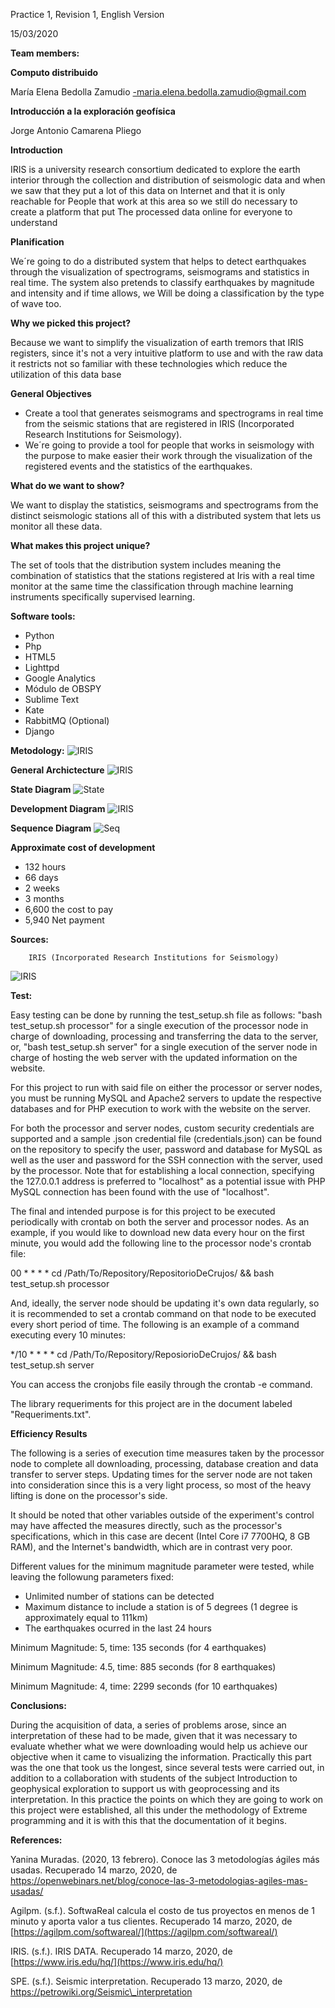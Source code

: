 Practice 1, Revision 1, English Version

15/03/2020


**Team members:**

**Computo distribuido**

María Elena Bedolla Zamudio -maria.elena.bedolla.zamudio@gmail.com

**Introducción a la exploración geofísica**

Jorge Antonio Camarena Pliego

**Introduction**

IRIS is a university research consortium dedicated to explore the earth interior through the collection and distribution of seismologic data and when we saw that they put a lot of this data on Internet and that it is only reachable for People that work at this area so we still do necessary to create a platform that put The processed data online for everyone to understand

**Planification**

We´re going to do a distributed system that helps to detect earthquakes through the visualization of spectrograms, seismograms and statistics in real time. The system also pretends to classify earthquakes by magnitude and intensity and if time allows, we Will be doing a classification by the type of wave too.

**Why we picked this project?**

Because we want to simplify the visualization of earth tremors that IRIS registers, since it&#39;s not a very intuitive platform to use and with the raw data it restricts not so familiar with these technologies which reduce the utilization of this data base

**General Objectives**

- Create a tool that generates seismograms and spectrograms in real time from the seismic stations that are registered in IRIS (Incorporated Research Institutions for Seismology).
- We´re going to provide a tool for people that works in seismology with the purpose to make easier their work through the visualization of the registered events and the statistics of the earthquakes.

**What do we want to show?**

We want to display the statistics, seismograms and spectrograms from the distinct seismologic stations all of this with a distributed system that lets us monitor all these data.

**What makes this project unique?**

The set of tools that the distribution system includes meaning the combination of statistics that the stations registered at Iris with a real time monitor at the same time the classification through machine learning instruments specifically supervised learning.

**Software tools:**

- Python
- Php
- HTML5
- Lighttpd
- Google Analytics
- Módulo de OBSPY
- Sublime Text
- Kate
- RabbitMQ (Optional)
- Django

**Metodology:**
![IRIS](/images/1.JPG)

**General Archictecture**
![IRIS](/images/2.JPG)

**State Diagram**
![State](/images/state.jpg)

**Development Diagram**
![IRIS](/images/3.JPG)

**Sequence Diagram**
![Seq](/images/seq.jpg)

**Approximate cost of development**

- 132 hours
- 66 days
- 2 weeks
- 3 months
- 6,600 the cost to pay
- 5,940 Net payment

**Sources:**

        IRIS (Incorporated Research Institutions for Seismology)
![IRIS](/images/Diapositiva5.JPG)

**Test:**

Easy testing can be done by running the test_setup.sh file as follows: 
"bash test_setup.sh processor" for a single execution of the processor node in charge of downloading, processing and transferring the data to the server,
or,
"bash test_setup.sh server" for a single execution of the server node in charge of hosting the web server with the updated information on the website.

For this project to run with said file on either the processor or server nodes, you must be running MySQL and Apache2 servers to update the respective databases and for PHP execution to work with the website on the server.

For both the processor and server nodes, custom security credentials are supported and a sample .json credential file (credentials.json) can be found on the repository to specify the user, password and database for MySQL as well as the user and password for the SSH connection with the server, used by the processor. Note that for establishing a local connection, specifying the 127.0.0.1 address is preferred to "localhost" as a potential issue with PHP MySQL connection has been found with the use of "localhost".

The final and intended purpose is for this project to be executed periodically with crontab on both the server and processor nodes. As an example, if you would like to download new data every hour on the first minute, you would add the following line to the processor node's crontab file:

00 * * * * cd /Path/To/Repository/RepositorioDeCrujos/ && bash test_setup.sh processor

And, ideally, the server node should be updating it's own data regularly, so it is recommended to set a crontab command on that node to be executed every short period of time. The following is an example of a command executing every 10 minutes:

*/10 * * * * cd /Path/To/Repository/ReposiorioDeCrujos/ && bash test_setup.sh server

You can access the cronjobs file easily through the crontab -e command.

The library requeriments for this project are in the document labeled "Requeriments.txt".

**Efficiency Results**

The following is a series of execution time measures taken by the processor node to complete all downloading, processing, database creation and data transfer to server steps. Updating times for the server node are not taken into consideration since this is a very light process, so most of the heavy lifting is done on the processor's side.

It should be noted that other variables outside of the experiment's control may have affected the measures directly, such as the processor's specifications, which in this case are decent (Intel Core i7 7700HQ, 8 GB RAM), and the Internet's bandwidth, which are in contrast very poor.

Different values for the minimum magnitude parameter were tested, while leaving the followung parameters fixed:

 * Unlimited number of stations can be detected
 * Maximum distance to include a station is of 5 degrees (1 degree is approximately equal to 111km)
 * The earthquakes ocurred in the last 24 hours
 
Minimum Magnitude: 5, time: 135 seconds (for 4 earthquakes)

Minimum Magnitude: 4.5, time: 885 seconds (for 8 earthquakes)

Minimum Magnitude: 4, time: 2299 seconds (for 10 earthquakes)

**Conclusions:**

During the acquisition of data, a series of problems arose, since an interpretation of these had to be made, given that it was necessary to evaluate whether what we were downloading would help us achieve our objective when it came to visualizing the information. Practically this part was the one that took us the longest, since several tests were carried out, in addition to a collaboration with students of the subject Introduction to geophysical exploration to support us with geoprocessing and its interpretation. In this practice the points on which they are going to work on this project were established, all this under the methodology of Extreme programming and it is with this that the documentation of it begins.

**References:**

Yanina Muradas. (2020, 13 febrero). Conoce las 3 metodologías ágiles más usadas. Recuperado 14 marzo, 2020, de https://openwebinars.net/blog/conoce-las-3-metodologias-agiles-mas-usadas/

Agilpm. (s.f.). SoftwaReal calcula el costo de tus proyectos en menos de 1 minuto y aporta valor a tus clientes. Recuperado 14 marzo, 2020, de [https://agilpm.com/softwareal/](https://agilpm.com/softwareal/)

IRIS. (s.f.). IRIS DATA. Recuperado 14 marzo, 2020, de [https://www.iris.edu/hq/](https://www.iris.edu/hq/)

SPE. (s.f.). Seismic interpretation. Recuperado 13 marzo, 2020, de https://petrowiki.org/Seismic\_interpretation
